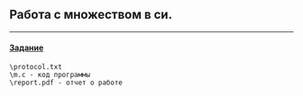 ## Работа с множеством в си.
-----
####  [Задание](https://github.com/ArtDu/mai_study_first_course/blob/master/labs/lab_13/task.png)

    \protocol.txt
    \m.c - код программы
    \report.pdf - отчет о работе 